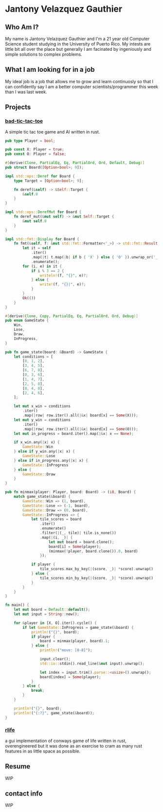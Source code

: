 # Jantony Velazquez Gauthier
## Who Am I?
My name is Jantony Velazquez Gauthier and I'm a 21 year old Computer Science student
studying in the University of Puerto Rico. My intests are little bit all over the place
but generally I am facinated by ingeniously and simple solutions to complex problems.

## What I am looking for in a job
My ideal job is a job that allows me to grow and learn continuosly so that I can
confidently say I am a better computer scientists/programmer this week than I was 
last week.

## Projects

### [bad-tic-tac-toe](https://github.com/jvg-upr/bad-tic-tac-toe)
A simple tic tac toe game and AI written in rust.
```rust
pub type Player = bool;

pub const X: Player = true;
pub const O: Player = false;

#[derive(Clone, PartialEq, Eq, PartialOrd, Ord, Default, Debug)]
pub struct Board([Option<bool>; 9]);

impl std::ops::Deref for Board {
    type Target = [Option<bool>; 9];

    fn deref(&self) -> &Self::Target {
        &self.0
    }
}

impl std::ops::DerefMut for Board {
    fn deref_mut(&mut self) -> &mut Self::Target {
        &mut self.0
    }
}

impl std::fmt::Display for Board {
    fn fmt(&self, f: &mut std::fmt::Formatter<'_>) -> std::fmt::Result {
        let it = self
            .iter()
            .map(|t| t.map(|b| if b { 'X' } else { 'O' }).unwrap_or('_'))
            .enumerate();
        for (i, e) in it {
            if i % 3 == 2 {
                writeln!(f, "{}", e)?;
            } else {
                write!(f, "{}|", e)?;
            }
        }
        Ok(())
    }
}

#[derive(Clone, Copy, PartialEq, Eq, PartialOrd, Ord, Debug)]
pub enum GameState {
    Win,
    Lose,
    Draw,
    InProgress,
}

pub fn game_state(board: &Board) -> GameState {
    let conditions = [
        [0, 1, 2],
        [3, 4, 5],
        [6, 7, 8],
        [0, 3, 6],
        [1, 4, 7],
        [2, 5, 8],
        [0, 4, 8],
        [2, 4, 6],
    ];

    let mut x_win = conditions
        .iter()
        .map(|row| row.iter().all(|&x| board[x] == Some(X)));
    let mut y_win = conditions
        .iter()
        .map(|row| row.iter().all(|&x| board[x] == Some(O)));
    let mut in_progress = board.iter().map(|&x| x == None);

    if x_win.any(|x| x) {
        GameState::Win
    } else if y_win.any(|x| x) {
        GameState::Lose
    } else if in_progress.any(|x| x) {
        GameState::InProgress
    } else {
        GameState::Draw
    }
}

pub fn minmax(player: Player, board: Board) -> (i8, Board) {
    match game_state(&board) {
        GameState::Win => (1, board),
        GameState::Lose => (-1, board),
        GameState::Draw => (0, board),
        GameState::InProgress => {
            let tile_scores = board
                .iter()
                .enumerate()
                .filter(|(_, tile)| tile.is_none())
                .map(|(i, _)| {
                    let mut board = board.clone();
                    board[i] = Some(player);
                    (minmax(!player, board.clone()).0, board)
                });

            if player {
                tile_scores.max_by_key(|(score, _)| *score).unwrap()
            } else {
                tile_scores.min_by_key(|(score, _)| *score).unwrap()
            }
        }
    }
}

fn main() {
    let mut board = Default::default();
    let mut input = String::new();

    for &player in [X, O].iter().cycle() {
        if let GameState::InProgress = game_state(&board) {
            println!("{}", board);
            if player {
                board = minmax(player, board).1;
            } else {
                println!("move: [0-8]");

                input.clear();
                std::io::stdin().read_line(&mut input).unwrap();

                let index = input.trim().parse::<usize>().unwrap();
                board[index] = Some(player);
            }
        } else {
            break;
        }
    }

    println!("{}", board);
    println!("{:?}", game_state(&board));
}
```
### [rlife](https://github.com/jvg-upr/rlife)
a gui implementation of conways game of life written in rust, overengineered but it was
done as an exercise to cram as many rust features in as little space as possible.

## Resume
WIP

## contact info
WIP
